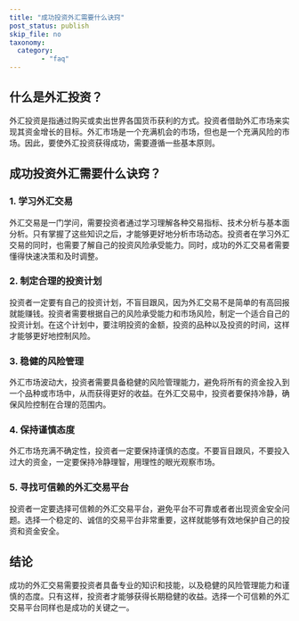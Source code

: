 ```yaml
---
title: "成功投资外汇需要什么诀窍"
post_status: publish
skip_file: no
taxonomy:
  category:
        - "faq"
---
```


## 什么是外汇投资？

外汇投资是指通过购买或卖出世界各国货币获利的方式。投资者借助外汇市场来实现其资金增长的目标。外汇市场是一个充满机会的市场，但也是一个充满风险的市场。因此，要使外汇投资获得成功，需要遵循一些基本原则。

## 成功投资外汇需要什么诀窍？

### 1\. 学习外汇交易

外汇交易是一门学问，需要投资者通过学习理解各种交易指标、技术分析与基本面分析。只有掌握了这些知识之后，才能够更好地分析市场动态。投资者在学习外汇交易的同时，也需要了解自己的投资风险承受能力。同时，成功的外汇交易者需要懂得快速决策和及时调整。

### 2\. 制定合理的投资计划

投资者一定要有自己的投资计划，不盲目跟风，因为外汇交易不是简单的有高回报就能赚钱。投资者需要根据自己的风险承受能力和市场风险，制定一个适合自己的投资计划。在这个计划中，要注明投资的金额，投资的品种以及投资的时间，这样才能够更好地控制风险。

### 3\. 稳健的风险管理

外汇市场波动大，投资者需要具备稳健的风险管理能力，避免将所有的资金投入到一个品种或市场中，从而获得更好的收益。在外汇交易中，投资者要保持冷静，确保风险控制在合理的范围内。

### 4\. 保持谨慎态度

外汇市场充满不确定性，投资者一定要保持谨慎的态度。不要盲目跟风，不要投入过大的资金，一定要保持冷静理智，用理性的眼光观察市场。

### 5\. 寻找可信赖的外汇交易平台

投资者一定要选择可信赖的外汇交易平台，避免平台不可靠或者者出现资金安全问题。选择一个稳定的、诚信的交易平台非常重要，这样就能够有效地保护自己的投资和资金安全。

## 结论

成功的外汇交易需要投资者具备专业的知识和技能，以及稳健的风险管理能力和谨慎的态度。只有这样，投资者才能够获得长期稳健的收益。选择一个可信赖的外汇交易平台同样也是成功的关键之一。
